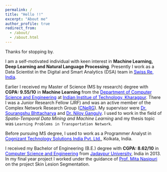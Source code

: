```yaml
---
permalink: /
title: "Hello !!"
excerpt: "About me"
author_profile: true
redirect_from: 
  - /about/
  - /about.html
---
```


<!---
This is the front page of a website that is powered by the [academicpages template](https://github.com/academicpages/academicpages.github.io) 
and hosted on GitHub pages. [GitHub pages](https://pages.github.com) is a free 
service in which websites are built and hosted from code and data stored in a 
GitHub repository, automatically updating when a new commit is made to the 
respository. This template was forked from the [Minimal Mistakes Jekyll Theme](https://mmistakes.github.io/minimal-mistakes/) 
created by Michael Rose, and then extended to support the kinds of content 
that academics have: publications, talks, teaching, a portfolio, blog posts, 
and a dynamically-generated CV. You can fork 
[this repository](https://github.com/academicpages/academicpages.github.io) 
right now, modify the configuration and markdown files, add your own PDFs and 
other content, and have your own site for free, with no ads! An older version of this template powers my own personal 
website at [stuartgeiger.com](http://stuartgeiger.com), which uses [this Github repository](https://github.com/staeiou/staeiou.github.io).
-->
Thanks for stopping by.

I am a self-motivated individual with keen interest in **Machine Learning, Deep Learning and Natural Language Processing**. Presently I work as a Data Scientist in the Digital and Smart Analytics (DSA) team in [<span style="color:blue">Swiss Re, India</span>](https://www.swissre.com/).

Earlier I received my Master of Science (MS by research) degree with **CGPA: 9.55/10** in **Machine Learning** from the [<span style="color:blue">Department of Computer Science and Engineering</span>](http://cse.iitkgp.ac.in/) at [<span style="color:blue">Indian Institue of Technology, Kharagpur</span>](http://www.iitkgp.ac.in/). There I was a Junior Research Fellow (JRF) and was an active member of the Complex Network Research Group ([<span style="color:blue">CNeRG</span>](http://www.cnergres.iitkgp.ac.in/)). My supervisor were [<span style="color:blue">Dr. Sourangshu Bhttacharya</span>](http://cse.iitkgp.ac.in/~sourangshu/) and [<span style="color:blue">Dr. Niloy Ganguly</span>](http://www.facweb.iitkgp.ernet.in/~niloy/). I used to work in the field of _Spatio-Temporal Data Mining and Machine Learning_ and my thesis topic was `Learning Problems in Transportation Network`. 

Before pursuing MS degree, I used to work as a Programmer Analyst in [<span style="color:blue">Cognizant Technology Solutions India Pvt. Ltd.</span>](https://www.cognizant.com/), Kolkata, India.	

I received my Bachelor of Engineering (B.E.) degree with **CGPA: 8.62/10** in [<span style="color:blue">Computer Science and Engineering</span>](http://www.jaduniv.edu.in/view_department.php?deptid=59) from [<span style="color:blue">Jadavpur University</span>](http://www.jaduniv.edu.in/), India in 2013. In my final year project I worked under the guidance of [<span style="color:blue">Prof. Mita Nasipuri</span>](http://www.jaduniv.edu.in/profile.php?uid=651) on the project Skin Lesion Segmentation.
	




<!--- A data-driven personal website -->
<!--- ======-->
<!---Like many other Jekyll-based GitHub Pages templates, academicpages makes you separate the website's content from its form. The content & metadata of your website are in structured markdown files, while various other files constitute the theme, specifying how to transform that content & metadata into HTML pages. You keep these various markdown (.md), YAML (.yml), HTML, and CSS files in a public GitHub repository. Each time you commit and push an update to the repository, the [GitHub pages](https://pages.github.com/) service creates static HTML pages based on these files, which are hosted on GitHub's servers free of charge.-->

<!---
Many of the features of dynamic content management systems (like Wordpress) can be 
achieved in this fashion, using a fraction of the computational resources and with far 
less vulnerability to hacking and DDoSing. You can also modify the theme to your 
heart's content without touching the content of your site. If you get to a point 
where you've broken something in Jekyll/HTML/CSS beyond repair, your markdown 
files describing your talks, publications, etc. are safe. You can rollback the 
changes or even delete the repository and start over - just be sure to save the 
markdown files! Finally, you can also write scripts that process the structured 
data on the site, such as [this one](https://github.com/academicpages/academicpages.github.io/blob/master/talkmap.ipynb) 
that analyzes metadata in pages about talks to display 
[a map of every location you've given a talk](https://academicpages.github.io/talkmap.html)-->

<!---Getting started-->
<!---====== -->
<!---
1. Register a GitHub account if you don't have one and confirm your e-mail (required!)
1. Fork [this repository](https://github.com/academicpages/academicpages.github.io) by clicking the "fork" button in the top right. 
1. Go to the repository's settings (rightmost item in the tabs that start with "Code", should be below "Unwatch"). Rename the repository "[your GitHub username].github.io", which will also be your website's URL.
1. Set site-wide configuration and create content & metadata (see below - also see [this set of diffs](http://archive.is/3TPas) showing what files were changed to set up [an example site](https://getorg-testacct.github.io) for a user with the username "getorg-testacct")
1. Upload any files (like PDFs, .zip files, etc.) to the files/ directory. They will appear at https://[your GitHub username].github.io/files/example.pdf.  
1. Check status by going to the repository settings, in the "GitHub pages" section
-->
<!---Site-wide configuration-->

<!--The main configuration file for the site is in the base directory in [_config.yml](https://github.com/academicpages/academicpages.github.io/blob/master/_config.yml), which defines the content in the sidebars and other site-wide features. You will need to replace the default variables with ones about yourself and your site's github repository. The configuration file for the top menu is in [_data/navigation.yml](https://github.com/academicpages/academicpages.github.io/blob/master/_data/navigation.yml). For example, if you don't have a portfolio or blog posts, you can remove those items from that navigation.yml file to remove them from the header. -->

<!---Create content & metadata-->

<!---
For site content, there is one markdown file for each type of content, which are stored in directories like _publications, _talks, _posts, _teaching, or _pages. For example, each talk is a markdown file in the [_talks directory](https://github.com/academicpages/academicpages.github.io/tree/master/_talks). At the top of each markdown file is structured data in YAML about the talk, which the theme will parse to do lots of cool stuff. The same structured data about a talk is used to generate the list of talks on the [Talks page](https://academicpages.github.io/talks), each [individual page](https://academicpages.github.io/talks/2012-03-01-talk-1) for specific talks, the talks section for the [CV page](https://academicpages.github.io/cv), and the [map of places you've given a talk](https://academicpages.github.io/talkmap.html) (if you run this [python file](https://github.com/academicpages/academicpages.github.io/blob/master/talkmap.py) or [Jupyter notebook](https://github.com/academicpages/academicpages.github.io/blob/master/talkmap.ipynb), which creates the HTML for the map based on the contents of the _talks directory).

**Markdown generator**

I have also created [a set of Jupyter notebooks](https://github.com/academicpages/academicpages.github.io/tree/master/markdown_generator
) that converts a CSV containing structured data about talks or presentations into individual markdown files that will be properly formatted for the academicpages template. The sample CSVs in that directory are the ones I used to create my own personal website at stuartgeiger.com. My usual workflow is that I keep a spreadsheet of my publications and talks, then run the code in these notebooks to generate the markdown files, then commit and push them to the GitHub repository.
-->

<!---How to edit your site's GitHub repository-->

<!---
Many people use a git client to create files on their local computer and then push them to GitHub's servers. If you are not familiar with git, you can directly edit these configuration and markdown files directly in the github.com interface. Navigate to a file (like [this one](https://github.com/academicpages/academicpages.github.io/blob/master/_talks/2012-03-01-talk-1.md) and click the pencil icon in the top right of the content preview (to the right of the "Raw | Blame | History" buttons). You can delete a file by clicking the trashcan icon to the right of the pencil icon. You can also create new files or upload files by navigating to a directory and clicking the "Create new file" or "Upload files" buttons. 

Example: editing a markdown file for a talk
![Editing a markdown file for a talk](/images/editing-talk.png)

For more info
-->

<!---
More info about configuring academicpages can be found in [
the guide](https://academicpages.github.io/markdown/). 
The [guides for the Minimal Mistakes theme](https://mmistakes.github.io/minimal-mistakes/docs/configuration/) (
which this theme was forked from) might also be helpful. -->
